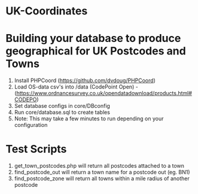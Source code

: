 # UK-Coordinates

# Building your database to produce geographical for UK Postcodes and Towns
1) Install PHPCoord (https://github.com/dvdoug/PHPCoord)
2) Load OS-data csv's into /data (CodePoint Open) - (https://www.ordnancesurvey.co.uk/opendatadownload/products.html#CODEPO)
3) Set database configs in core/DBconfig
4) Run core/database.sql to create tables
5) Note: This may take a few minutes to run depending on your configuration

# Test Scripts
1) get_town_postcodes.php will return all postcodes attached to a town
2) find_postcode_out will return a town name for a postcode out (eg. BN1)
3) find_postcode_zone will return all towns within a mile radius of another postcode


